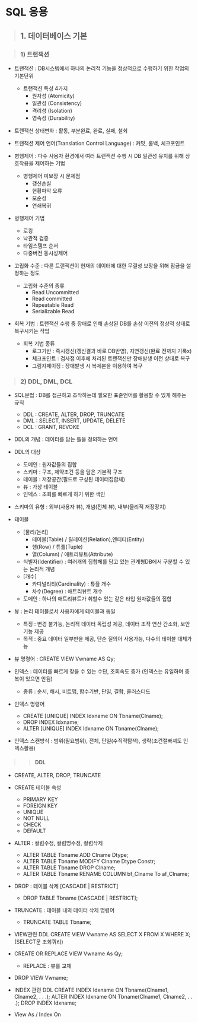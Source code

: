# SQL 응용

> ## 1. 데이터베이스 기본

> ### 1) 트랜잭션

- 트랜잭션 : DB시스템에서 하나의 논리적 기능을 정상적으로 수행하기 위한 작업의 기본단위

  - 트랜잭션 특성 4가지
    - 원자성 (Atomicity)
    - 일관성 (Consistency)
    - 격리성 (Isolation)
    - 영속성 (Durability)

- 트랜잭션 상태변화 : 활동, 부분완료, 완료, 실패, 철회
- 트랜잭션 제어 언어(Translation Control Language) : 커밋, 롤백, 체크포인트

- 병행제어 : 다수 사용자 환경에서 여러 트랜잭션 수행 시 DB 일관성 유지를 위해 상호작용을 제어하는 기법

  - 병행제어 미보장 시 문제점
    - 갱신손실
    - 현황파악 오류
    - 모순성
    - 연쇄복귀

- 병행제어 기법

  - 로킹
  - 낙관적 검증
  - 타임스탬프 순서
  - 다중버전 동시성제어

- 고립화 수준 : 다른 트랜잭션이 현재의 데이터에 대한 무결성 보장을 위해 잠금을 설정하는 정도

  - 고립화 수준의 종류
    - Read Uncommitted
    - Read committed
    - Repeatable Read
    - Serializable Read

- 회복 기법 : 트랜잭션 수행 중 장애로 인해 손상된 DB를 손상 이전의 정상적 상태로 복구시키는 작업
  - 회복 기법 종류
    - 로그기반 : 즉시갱신(갱신결과 바로 DB반영), 지연갱신(완료 전까지 기록x)
    - 체크포인트 : 검사점 이후에 처리된 트랜잭션만 장애발생 이전 상태로 복구
    - 그림자페이징 : 장애발생 시 복제본을 이용하여 복구

> ### 2) DDL, DML, DCL

- SQL문법 : DB를 접근하고 조작하는데 필요한 표준언어를 활용할 수 있게 해주는 규칙

  - DDL : CREATE, ALTER, DROP, TRUNCATE
  - DML : SELECT, INSERT, UPDATE, DELETE
  - DCL : GRANT, REVOKE

- DDL의 개념 : 데이터를 담는 틀을 정의하는 언어
- DDL의 대상

  - 도메인 : 원자값들의 집합
  - 스키마 : 구조, 제약조건 등을 담은 기본적 구조
  - 테이블 : 저장공간(필드로 구성된 데이터집합체)
  - 뷰 : 가상 테이블
  - 인덱스 : 조회를 빠르게 하기 위한 색인

- 스키마의 유형 : 외부(사용자 뷰), 개념(전체 뷰), 내부(물리적 저장장치)

- 테이블

  - [물리/논리]
    - 테이블(Table) / 릴레이션(Relation),엔티티(Entity)
    - 행(Row) / 튜플(Tuple)
    - 열(Column) / 애트리뷰트(Attribute)
  - 식별자(Identifier) : 여러개의 집합체를 담고 있는 관계형DB에서 구분할 수 있는 논리적 개념
  - [개수]
    - 카디널리티(Cardinality) : 튜플 개수
    - 차수(Degree) : 애트리뷰트 개수
  - 도메인 : 하나의 애트리뷰트가 취할수 있는 같은 타입 원자값들의 집합

- 뷰 : 논리 테이블로서 사용자에게 테이블과 동일
  - 특징 : 변경 불가능, 논리적 데이터 독립성 제공, 데이터 조작 연산 간소화, 보안기능 제공
  - 목적 : 중요 데이터 일부만을 제공, 단순 질의어 사용가능, 다수의 테이블 대체가능
- 뷰 명령어 : CREATE VIEW Vwname AS Qy;

- 인덱스 : 데이터를 빠르게 찾을 수 있는 수단, 조회속도 증가
  (인덱스는 유일하며 중복이 있으면 안됨)
  - 종류 : 순서, 해시, 비트맵, 함수기반, 단일, 결합, 클러스터드
- 인덱스 명령어
  - CREATE [UNIQUE] INDEX Idxname ON Tbname(Clname);
  - DROP INDEX Idxname;
  - ALTER [UNIQUE] INDEX Idxname ON Tbname(Clname);
- 인덱스 스캔방식 : 범위(필요범위), 전체, 단일(수직적탐색), 생략(조건절빠져도 인덱스활용)

> > #### DDL

- CREATE, ALTER, DROP, TRUNCATE
- CREATE 테이블 속성
  - PRIMARY KEY
  - FOREIGN KEY
  - UNIQUE
  - NOT NULL
  - CHECK
  - DEFAULT
- ALTER : 컬럼수정, 컬럼명수정, 컬럼삭제
  - ALTER TABLE Tbname ADD Clname Dtype;
  - ALTER TABLE Tbname MODIFY Clname Dtype Constr;
  - ALTER TABLE Tbname DROP Clname;
  - ALTER TABLE Tbname RENAME COLUMN bf_Clname To af_Clname;
- DROP : 테이블 삭제 [CASCADE | RESTRICT]
  - DROP TABLE Tbname [CASCADE | RESTRICT];
- TRUNCATE : 테이블 내의 데이터 삭제 명령어

  - TRUNCATE TABLE Tbname;

- VIEW관련 DDL
  CREATE VIEW Vwname AS
  SELECT X FROM X WHERE X;
  (SELECT문 조회쿼리)
- CREATE OR REPLACE VIEW Vwname As Qy;
  - REPLACE : 뷰를 교체
- DROP VIEW Vwname;

- INDEX 관련 DDL
  CREATE INDEX Idxname ON Tbname(Clname1, Clname2, . . .);
  ALTER INDEX Idxname ON Tbname(Clname1, Clname2, . . .);
  DROP INDEX Idxname;

- View As / Index On
